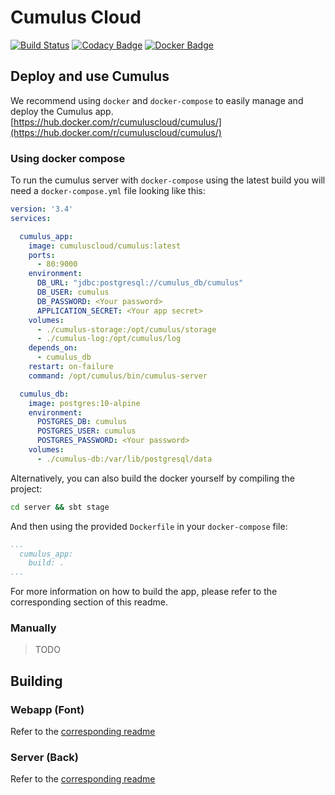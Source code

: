 # Cumulus Cloud
[![Build Status](https://travis-ci.org/Cumulus-Cloud/cumulus.svg?branch=master)](https://travis-ci.org/Cumulus-Cloud/cumulus)
[![Codacy Badge](https://api.codacy.com/project/badge/Grade/3faffc97b343404bacff1902e1e78012)](https://www.codacy.com/app/Cumulus/cumulus?utm_source=github.com&amp;utm_medium=referral&amp;utm_content=Cumulus-Cloud/cumulus&amp;utm_campaign=Badge_Grade)
[![Docker Badge](https://img.shields.io/badge/docker-up_to_date-blue.svg)](https://hub.docker.com/r/wadjetz/cumulus/)

## Deploy and use Cumulus

We recommend using `docker` and `docker-compose` to easily manage and deploy the Cumulus app. [https://hub.docker.com/r/cumuluscloud/cumulus/](https://hub.docker.com/r/cumuluscloud/cumulus/)

### Using docker compose

To run the cumulus server with `docker-compose` using the latest build you will need a `docker-compose.yml` file looking like this: 

```yaml
version: '3.4'
services:

  cumulus_app:
    image: cumuluscloud/cumulus:latest
    ports:
      - 80:9000
    environment:
      DB_URL: "jdbc:postgresql://cumulus_db/cumulus"
      DB_USER: cumulus
      DB_PASSWORD: <Your password>
      APPLICATION_SECRET: <Your app secret>
    volumes:
      - ./cumulus-storage:/opt/cumulus/storage
      - ./cumulus-log:/opt/cumulus/log
    depends_on:
      - cumulus_db
    restart: on-failure
    command: /opt/cumulus/bin/cumulus-server

  cumulus_db:
    image: postgres:10-alpine
    environment:
      POSTGRES_DB: cumulus
      POSTGRES_USER: cumulus
      POSTGRES_PASSWORD: <Your password>
    volumes:
      - ./cumulus-db:/var/lib/postgresql/data

```

Alternatively, you can also build the docker yourself by compiling the project:

```bash
cd server && sbt stage
```

And then using the provided `Dockerfile` in your `docker-compose` file:

```yaml
...
  cumulus_app:
    build: .
...
```
For more information on how to build the app, please refer to the corresponding section of this readme.

### Manually

> TODO

## Building

### Webapp (Font)

Refer to the [corresponding readme](client/README.md)

### Server (Back)

Refer to the [corresponding readme](server/README.md)
